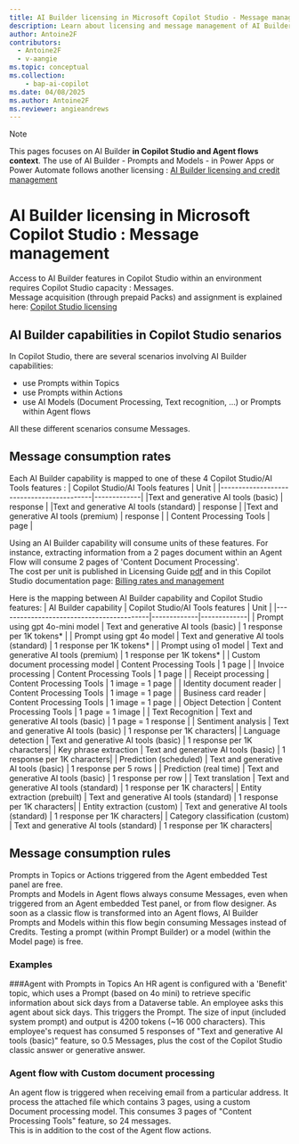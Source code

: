 ```yaml
---
title: AI Builder licensing in Microsoft Copilot Studio - Message management
description: Learn about licensing and message management of AI Builder in Microsoft Copilot Studio
author: Antoine2F
contributors:
  - Antoine2F
  - v-aangie
ms.topic: conceptual
ms.collection: 
    - bap-ai-copilot
ms.date: 04/08/2025
ms.author: Antoine2F
ms.reviewer: angieandrews
---
```


> [!NOTE]
> This pages focuses on AI Builder **in Copilot Studio and Agent flows context**. The use of AI Builder - Prompts and Models - in Power Apps or Power Automate follows another licensing : [AI Builder licensing and credit management
](credit-management.md)

# AI Builder licensing in Microsoft Copilot Studio : Message management
Access to AI Builder features in  Copilot Studio within an environment requires Copilot Studio capacity : Messages.  
Message acquisition (through prepaid Packs) and assignment is explained here:
[Copilot Studio licensing](https://learn.microsoft.com/en-us/microsoft-copilot-studio/billing-licensing)

## AI Builder capabilities in Copilot Studio senarios
In Copilot Studio, there are several scenarios involving AI Builder capabilities:
 - use Prompts within Topics
 - use Prompts within Actions
 - use AI Models (Document Processing, Text recognition, ...) or Prompts within Agent flows

All these different scenarios consume Messages.

## Message consumption rates
Each AI Builder capability is mapped to one of these 4 Copilot Studio/AI Tools features : 
| Copilot Studio/AI Tools features         | Unit        |
|------------------------------------------|-------------|
|Text and generative AI tools (basic)      | response    |
|Text and generative AI tools (standard)   | response    |
|Text and generative AI tools (premium)    | response    |
| Content Processing Tools                 | page        |

Using an AI Builder capability will consume units of these features. For instance, extracting information from a 2 pages document within an Agent Flow will consume 2 pages of 'Content Document Processing'.  
The cost per unit is published in Licensing Guide [pdf](https://go.microsoft.com/fwlink/?linkid=2085130) and in this Copilot Studio documentation page: [Billing rates and management](https://learn.microsoft.com/microsoft-copilot-studio/requirements-messages-management#message-scenarios)

Here is the mapping between AI Builder capability and Copilot Studio features:
 | AI Builder capability | Copilot Studio/AI Tools features | Unit |
|------------------------------------------|-------------|-------------|
| Prompt using gpt 4o-mini model      | Text and generative AI tools (basic)     | 1 response per 1K tokens*   |
| Prompt using gpt 4o model           | Text and generative AI tools (standard)  | 1 response per 1K tokens*   |
| Prompt using o1 model               | Text and generative AI tools (premium)   | 1 response per 1K tokens*   |
| Custom document processing model    | Content Processing Tools                 | 1 page                      |
| Invoice processing                  | Content Processing Tools                 | 1 page                      |
| Receipt processing                  | Content Processing Tools                 | 1 image = 1 page            |
| Identity document reader            | Content Processing Tools                 | 1 image = 1 page            |
| Business card reader                | Content Processing Tools                 | 1 image = 1 page            |
| Object Detection                    | Content Processing Tools                 | 1 page = 1 image            |
| Text Recognition                    | Text and generative AI tools (basic)     | 1 page = 1 response         |
| Sentiment analysis                  | Text and generative AI tools (basic)     | 1 response per 1K characters|
| Language detection                  | Text and generative AI tools (basic)     | 1 response per 1K characters|
| Key phrase extraction               | Text and generative AI tools (basic)     | 1 response per 1K characters|
| Prediction (scheduled)              | Text and generative AI tools (basic)     | 1 response per 5 rows       |
| Prediction (real time)              | Text and generative AI tools (basic)     | 1 response per row          |
| Text translation                    | Text and generative AI tools (standard)  | 1 response per 1K characters|
| Entity extraction (prebuilt)        | Text and generative AI tools (standard)  | 1 response per 1K characters|
| Entity extraction (custom)          | Text and generative AI tools (standard)  | 1 response per 1K characters|
| Category classification (custom)    | Text and generative AI tools (standard)  | 1 response per 1K characters|

## Message consumption rules
Prompts in Topics or Actions triggered from the Agent embedded Test panel are free.  
Prompts and Models in Agent flows always consume Messages, even when triggered from an Agent embedded Test panel, or from flow designer.
As soon as a classic flow is transformed into an Agent flows, AI Builder Prompts and Models within this flow begin consuming Messages instead of Credits.
Testing a prompt (within Prompt Builder) or a model (within the Model page) is free.

### Examples
###Agent with Prompts in Topics
An HR agent is configured with a 'Benefit' topic, which uses a Prompt (based on 4o mini) to retrieve specific information about sick days from a Dataverse table. An employee asks this agent about sick days. This triggers the Prompt. The size of input (included system prompt) and output is 4200 tokens (~16 000 characters). 
This employee's request has consumed 5 responses of "Text and generative AI tools (basic)" feature, so 0.5 Messages, plus the cost of the Copilot Studio classic answer or generative answer.

### Agent flow with Custom document processing
An agent flow is triggered when receiving email from a particular address. It process the attached file which contains 3 pages, using a custom Document processing model. 
This consumes 3 pages of "Content Processing Tools" feature, so 24 messages.  
This is in addition to the cost of the Agent flow actions. 






